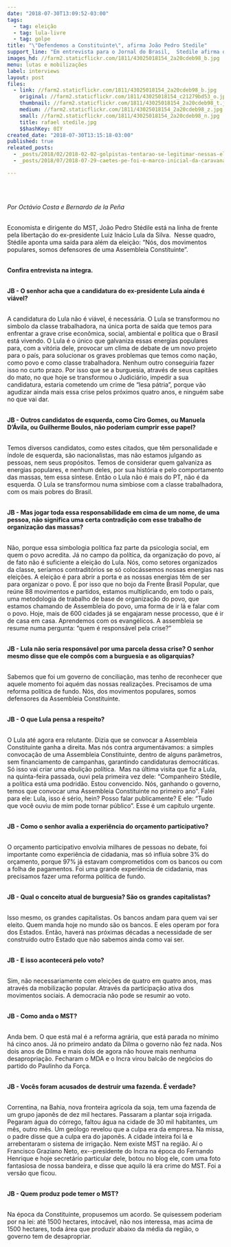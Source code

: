 ```yaml
---
date: "2018-07-30T13:09:52-03:00"
tags:
  - tag: eleição
  - tag: lula-livre
  - tag: golpe
title: "\"Defendemos a Constituinte\", afirma João Pedro Stedile"
support_line: "Em entrevista para o Jornal do Brasil,  Stedile afirma que, se impedirem a candidatura de Lula, a crise política vai se tornar ainda mais aguda. “Ninguém sabe no que vai dar”, adverte."
images_hd: //farm2.staticflickr.com/1811/43025018154_2a20cdeb98_b.jpg
menu: lutas e mobilizações
label: interviews
layout: post
files:
  - link: //farm2.staticflickr.com/1811/43025018154_2a20cdeb98_b.jpg
    original: //farm2.staticflickr.com/1811/43025018154_c21279bd53_o.jpg
    thumbnail: //farm2.staticflickr.com/1811/43025018154_2a20cdeb98_t.jpg
    medium: //farm2.staticflickr.com/1811/43025018154_2a20cdeb98_z.jpg
    small: //farm2.staticflickr.com/1811/43025018154_2a20cdeb98_n.jpg
    title: rafael stedile.jpg
    $$hashKey: 0IY
created_date: "2018-07-30T13:15:18-03:00"
published: true
releated_posts:
  - _posts/2018/02/2018-02-02-golpistas-tentarao-se-legitimar-nessas-eleicoes-diz-advogado-ricardo-gebrim.md
  - _posts/2018/07/2018-07-29-caetes-pe-foi-o-marco-inicial-da-caravana-semiarido-contra-a-fome.md

---
```

<p><br />
&nbsp;</p>

<p><em>Por Oct&aacute;vio Costa e Bernardo de la Pe&ntilde;a&nbsp;</em></p>

<p><br />
Economista e dirigente do MST, Jo&atilde;o Pedro St&eacute;dile est&aacute; na linha de frente pela liberta&ccedil;&atilde;o do ex-presidente Luiz In&aacute;cio Lula da Silva.&nbsp; Nesse quadro, St&eacute;dile aponta uma sa&iacute;da para al&eacute;m da elei&ccedil;&atilde;o: &ldquo;N&oacute;s, dos movimentos populares, somos defensores de uma Assembleia Constituinte&rdquo;.</p>

<p><br />
<strong>Confira entrevista na integra.&nbsp;</strong></p>

<p><br />
<strong>JB - O senhor acha que a candidatura do ex-presidente Lula ainda &eacute; vi&aacute;vel?</strong></p>

<p><br />
A candidatura do Lula n&atilde;o &eacute; vi&aacute;vel, &eacute; necess&aacute;ria. O Lula se transformou no simbolo da classe trabalhadora, na &uacute;nica porta de sa&iacute;da que temos para enfrentar a grave crise econ&ocirc;mica, social, ambiental e pol&iacute;tica que o Brasil est&aacute; vivendo. O Lula &eacute; o &uacute;nico que galvaniza essas energias populares para, com a vit&oacute;ria dele, provocar um clima de debate de um novo projeto para o pa&iacute;s, para solucionar os graves problemas que temos como na&ccedil;&atilde;o, como povo e como classe trabalhadora. Nenhum outro conseguiria fazer isso no curto prazo. Por isso que se a burguesia, atrav&eacute;s de seus capit&atilde;es do mato, no que hoje se transformou o Judici&aacute;rio, impedir a sua candidatura, estaria cometendo um crime de &ldquo;lesa p&aacute;tria&rdquo;, porque v&atilde;o agudizar ainda mais essa crise pelos pr&oacute;ximos quatro anos, e ningu&eacute;m sabe no que vai dar.&nbsp;</p>

<p><br />
<strong>JB -&nbsp;Outros candidatos de esquerda, como Ciro Gomes, ou Manuela D&rsquo;&Aacute;vila, ou Guilherme Boulos, n&atilde;o poderiam cumprir esse papel?</strong></p>

<p><br />
Temos diversos candidatos, como estes citados, que t&ecirc;m personalidade e &iacute;ndole de esquerda, s&atilde;o nacionalistas, mas n&atilde;o estamos julgando as pessoas, nem seus prop&oacute;sitos. Temos de considerar quem galvaniza as energias populares, e nenhum deles, por sua hist&oacute;ria e pelo comportamento das massas, tem essa s&iacute;ntese. Ent&atilde;o o Lula n&atilde;o &eacute; mais do PT, n&atilde;o &eacute; da esquerda. O Lula se transformou numa simbiose com a classe trabalhadora, com os mais pobres do Brasil.</p>

<p><br />
<strong>JB -&nbsp;Mas jogar toda essa responsabilidade em cima de um nome, de uma pessoa, n&atilde;o significa uma certa contradi&ccedil;&atilde;o com esse trabalho de organiza&ccedil;&atilde;o das massas?</strong></p>

<p><br />
N&atilde;o, porque essa simbologia pol&iacute;tica faz parte da psicologia social, em quem o povo acredita. J&aacute; no campo da pol&iacute;tica, da organiza&ccedil;&atilde;o do povo, a&iacute; de fato n&atilde;o &eacute; suficiente a elei&ccedil;&atilde;o do Lula. N&oacute;s, como setores organizados da classe, ser&iacute;amos contradit&oacute;rios se s&oacute; coloc&aacute;ssemos nossas energias nas elei&ccedil;&otilde;es. A elei&ccedil;&atilde;o &eacute; para abrir a porta e as nossas energias t&ecirc;m de ser para organizar o povo. &Eacute; por isso que no bojo da Frente Brasil Popular, que re&uacute;ne 88 movimentos e partidos, estamos multiplicando, em todo o pa&iacute;s, uma metodologia de trabalho de base de organiza&ccedil;&atilde;o do povo, que estamos chamando de Assembleia do povo, uma forma de ir l&aacute; e falar com o povo. Hoje, mais de 600 cidades j&aacute; se engajaram nesse processo, que &eacute; ir de casa em casa. Aprendemos com os evang&eacute;licos. A assembleia se resume numa pergunta: &ldquo;quem &eacute; respons&aacute;vel pela crise?&rdquo;&nbsp;</p>

<p><br />
<strong>JB -&nbsp;Lula n&atilde;o seria respons&aacute;vel por uma parcela dessa crise? O senhor mesmo disse que ele comp&ocirc;s com a burguesia e as oligarquias?</strong></p>

<p><br />
Sabemos que foi um governo de concilia&ccedil;&atilde;o, mas tenho de reconhecer que aquele momento foi aqu&eacute;m das nossas realiza&ccedil;&otilde;es. Precisamos de uma reforma pol&iacute;tica de fundo. N&oacute;s, dos movimentos populares, somos defensores da Assembleia Constituinte.</p>

<p><br />
<strong>JB -&nbsp;O que Lula pensa a respeito?</strong></p>

<p><br />
O Lula at&eacute; agora era relutante. Dizia que se convocar a Assembleia Constituinte ganha a direita. Mas n&oacute;s contra argument&aacute;vamos: a simples convoca&ccedil;&atilde;o de uma Assembleia Constituinte, dentro de alguns par&acirc;metros, sem financiamento de campanhas, garantindo candidaturas democr&aacute;ticas. S&oacute; isso vai criar uma ebuli&ccedil;&atilde;o pol&iacute;tica.&nbsp; Mas na &uacute;ltima visita que fiz a Lula, na quinta-feira passada, ouvi pela primeira vez dele: &ldquo;Companheiro St&eacute;dile, a pol&iacute;tica est&aacute; uma podrid&atilde;o. Estou convencido. N&oacute;s, ganhando o governo, temos que convocar uma Assembleia Constituinte no primeiro ano&rdquo;. Falei para ele: Lula, isso &eacute; s&eacute;rio, hein? Posso falar publicamente? E ele: &ldquo;Tudo que voc&ecirc; ouviu de mim pode tornar p&uacute;blico&rdquo;. Esse &eacute; um cap&iacute;tulo urgente.</p>

<p><br />
<strong>JB -&nbsp;</strong><strong>Como o senhor avalia a experi&ecirc;ncia do or&ccedil;amento participativo?</strong></p>

<p><br />
O or&ccedil;amento participativo envolvia milhares de pessoas no debate, foi importante como experi&ecirc;ncia de cidadania, mas s&oacute; influia sobre 3% do or&ccedil;amento, porque 97% j&aacute; estavam comprometidos com os bancos ou com a folha de pagamentos. Foi uma grande experi&ecirc;ncia de cidadania, mas precisamos fazer uma reforma pol&iacute;tica de fundo.</p>

<p><br />
<strong>JB -&nbsp;</strong><strong>Qual o conceito atual de burguesia? S&atilde;o os grandes capitalistas?</strong></p>

<p><br />
Isso mesmo, os grandes capitalistas. Os bancos andam para quem vai ser eleito. Quem manda hoje no mundo s&atilde;o os bancos. E eles operam por fora dos Estados. Ent&atilde;o, haver&aacute; nas pr&oacute;ximas d&eacute;cadas a necessidade de ser constru&iacute;do outro Estado que n&atilde;o sabemos ainda como vai ser.&nbsp;</p>

<p><br />
<strong>JB -&nbsp;</strong><strong>E isso acontecer&aacute; pelo voto?</strong></p>

<p><br />
Sim, n&atilde;o necessariamente com elei&ccedil;&otilde;es de quatro em quatro anos, mas atrav&eacute;s da mobiliza&ccedil;&atilde;o popular. Atrav&eacute;s da participa&ccedil;&atilde;o ativa dos movimentos sociais. A democracia n&atilde;o pode se resumir ao voto.</p>

<p><br />
<strong>JB -&nbsp;​Como anda o MST?</strong></p>

<p><br />
Anda bem. O que est&aacute; mal &eacute; a reforma agr&aacute;ria, que est&aacute; parada no m&iacute;nimo h&aacute; cinco anos. J&aacute; no primeiro andato da Dilma o governo n&atilde;o fez nada. Nos dois anos de Dilma e mais dois de agora n&atilde;o houve mais nenhuma desapropria&ccedil;&atilde;o. Fecharam o MDA e o Incra virou balc&atilde;o de neg&oacute;cios do partido do Paulinho da For&ccedil;a.&nbsp;</p>

<p><br />
<strong>JB -&nbsp;Voc&ecirc;s foram acusados de destruir uma fazenda. &Eacute; verdade?&nbsp;</strong></p>

<p><br />
Correntina, na Bahia, nova fronteira agr&iacute;cola da soja, tem uma fazenda de um grupo japon&ecirc;s de dez mil hectares. Passaram a plantar soja irrigada. Pegaram &aacute;gua do c&oacute;rrego, faltou &aacute;gua na cidade de 30 mil habitantes, um m&ecirc;s, outro m&ecirc;s. Um ge&oacute;logo revelou que a culpa era da empresa. Na missa, o padre disse que a culpa era do japon&ecirc;s. A cidade inteira foi l&aacute; e arrebentaram o sistema de irriga&ccedil;&atilde;o. Nem existe MST na regi&atilde;o. A&iacute; o Francisco Graziano Neto, ex--presidente do Incra na &eacute;poca do Fernando Henrique e hoje secret&aacute;rio particular dele, botou no blog ele, com uma foto fantasiosa de nossa bandeira, e disse que aquilo l&aacute; era crime do MST. Foi a vers&atilde;o que ficou.&nbsp;</p>

<p><br />
<strong>JB -&nbsp;Quem produz pode temer o MST?</strong></p>

<p><br />
Na &eacute;poca da Constituinte, propusemos um acordo. Se quisessem poderiam por na lei: at&eacute; 1500 hectares, intoc&aacute;vel, n&atilde;o nos interessa, mas acima de 1500 hectares, toda &aacute;rea que produzir abaixo da m&eacute;dia da regi&atilde;o, o governo tem de desapropriar.</p>
